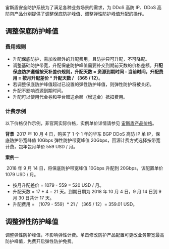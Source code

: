 
宙斯盾安全防护系统为了满足各种业务场景的需求，为 DDoS 高防 IP、DDoS 高防包产品分别提供了调整保底防护峰值、调整弹性防护峰值升配的操作。

## 调整保底防护峰值

### 费用规则

- 升配保底防护，需加收额外的升配费用，且防护只可升配，不可降配。
- 调整基础防护带宽，升配保底防护峰值需要补交到期前天数的价格差额。**升配保底防护遵循按天补差价规则，升配天数 = 资源到期时间 - 当前时间，升配费用 = 按月升配差价 * 升配天数 / （365 / 12）**。
- 若调整保底防护峰值超过已设置的弹性防护峰值，则弹性防护将被关闭。
- 升配不影响资源到期时间。
- 升配可以使用代金券和平台赠送余额（增送金）抵扣费用。

### 计费示例

以下价格仅作示例，非官网实际价格，实例单价详情请参见 [宙斯盾产品价格](https://intl.cloud.tencent.com/document/product/685)。

 **背景**
 2017 年 10 月 4 日，购买了 1 个 1 年的华东 BGP DDoS 高防 IP 单 IP，保底防护带宽峰值 10Gbps 弹性防护带宽峰值 20Gbps，回源计费方式选择按带宽计费，包年包月单价 559 USD / 月。

 **案例一**

 2018 年 9 月 14 日，将保底防护带宽峰值 10Gbps 升配到 20Gbps，该配置单价 1079 USD / 月。
- 按月升配差价 = 1079 - 559 = 520 USD / 月。
- 升配天数 = 17 + 4 = 21 天。到期日期为 2018 年 10 月 4 日，9 月 14 日到 9 月 30 日共计 17 天。
- 升配费用 = （1079 - 559）* 21 / （365 / 12）= 359.01 USD。

## 调整弹性防护峰值

调整弹性防护峰值，不影响弹性计费。单击修改防护产品配置可更改业务带宽最高防护峰值，免费开启弹性防护免费。

